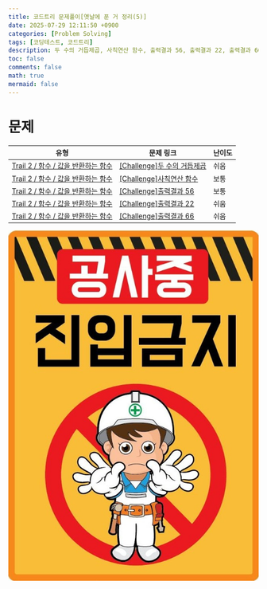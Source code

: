 ```yaml
---
title: 코드트리 문제풀이[옛날에 푼 거 정리(5)]
date: 2025-07-29 12:11:50 +0900
categories: [Problem Solving]
tags: [코딩테스트, 코드트리]
description: 두 수의 거듭제곱, 사칙연산 함수, 출력결과 56, 출력결과 22, 출력결과 66
toc: false
comments: false
math: true
mermaid: false
---
```


# 문제

| 유형 | 문제 링크 | 난이도 |
| --- | --- | --- |
| [Trail 2 / 함수 / 값을 반환하는 함수](https://www.codetree.ai/trail-info/novice-mid/) | [[Challenge]두 수의 거듭제곱](https://www.codetree.ai/trails/complete/curated-cards/challenge-two-numbers-of-squares/) | 쉬움 |
| [Trail 2 / 함수 / 값을 반환하는 함수](https://www.codetree.ai/trail-info/novice-mid/) | [[Challenge]사칙연산 함수](https://www.codetree.ai/trails/complete/curated-cards/challenge-quadratic-operations-function/) | 보통 |
| [Trail 2 / 함수 / 값을 반환하는 함수](https://www.codetree.ai/trail-info/novice-mid/) | [[Challenge]출력결과 56](https://www.codetree.ai/trails/complete/curated-cards/challenge-reading-k201732/) | 보통 |
| [Trail 2 / 함수 / 값을 반환하는 함수](https://www.codetree.ai/trail-info/novice-mid/) | [[Challenge]출력결과 22](https://www.codetree.ai/trails/complete/curated-cards/challenge-reading-k201547/) | 쉬움 |
| [Trail 2 / 함수 / 값을 반환하는 함수](https://www.codetree.ai/trail-info/novice-mid/) | [[Challenge]출력결과 66](https://www.codetree.ai/trails/complete/curated-cards/challenge-reading-k201820/) | 쉬움 |

![공사중](/assets/post_assets/공사중.jpg)
